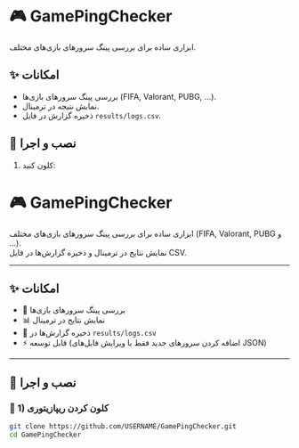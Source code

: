 # 🎮 GamePingChecker
ابزاری ساده برای بررسی پینگ سرورهای بازی‌های مختلف.

## ✨ امکانات
- بررسی پینگ سرورهای بازی‌ها (FIFA, Valorant, PUBG, ...).
- نمایش نتیجه در ترمینال.
- ذخیره گزارش در فایل `results/logs.csv`.

## 🚀 نصب و اجرا
1. کلون کنید:
# 🎮 GamePingChecker  

ابزاری ساده برای بررسی پینگ سرورهای بازی‌های مختلف (FIFA, Valorant, PUBG و ...).  
نمایش نتایج در ترمینال و ذخیره گزارش‌ها در فایل CSV.  

---

## ✨ امکانات  
- 🔎 بررسی پینگ سرورهای بازی‌ها  
- 📊 نمایش نتایج در ترمینال  
- 📝 ذخیره گزارش‌ها در `results/logs.csv`  
- ⚡ قابل توسعه (اضافه کردن سرورهای جدید فقط با ویرایش فایل‌های JSON)  

---

## 🚀 نصب و اجرا  

### 🔹 1) کلون کردن ریپازیتوری  
```bash
git clone https://github.com/USERNAME/GamePingChecker.git
cd GamePingChecker
